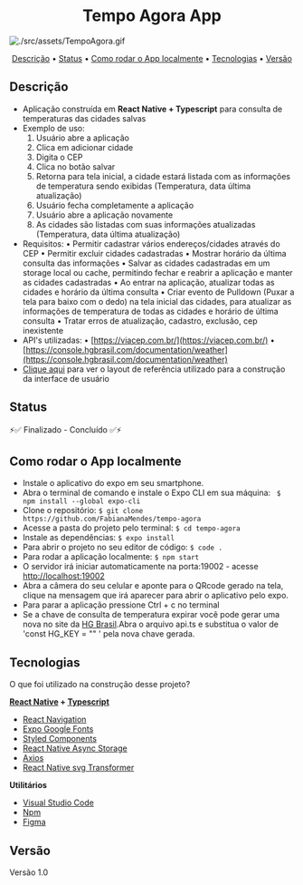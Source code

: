 <h1 align="center">Tempo Agora App</h1>

<img align="center" alt="./src/assets/TempoAgora.gif" src="./src/assets/TempoAgora.gif">

<p align="center">  
    <a href="#descrição">Descrição</a> • 
    <a href="#status">Status</a> • 
    <a href="#como_rodar_o_app_localmente">Como rodar o App localmente</a> • 
    <a href="#tecnologias">Tecnologias</a> • 
    <a href="#versão">Versão</a>
</p>


## Descrição
- Aplicação construída em **React Native + Typescript** para consulta de temperaturas das cidades salvas
- Exemplo de uso:
    1. Usuário abre a aplicação
    2. Clica em adicionar cidade
    3. Digita o CEP
    4. Clica no botão salvar
    5. Retorna para tela inicial, a cidade estará listada com as informações de temperatura sendo exibidas (Temperatura, data última atualização)
    6. Usuário fecha completamente a aplicação
    7. Usuário abre a aplicação novamente
    8. As cidades são listadas com suas informações atualizadas (Temperatura, data última atualização)
- Requisitos:
    • Permitir cadastrar vários endereços/cidades através do CEP
    • Permitir excluir cidades cadastradas
    • Mostrar horário da última consulta das informações
    • Salvar as cidades cadastradas em um storage local ou cache, permitindo fechar e reabrir a aplicação e manter as cidades cadastradas
    • Ao entrar na aplicação, atualizar todas as cidades e horário da última consulta
    • Criar evento de Pulldown (Puxar a tela para baixo com o dedo) na tela inicial das cidades, para atualizar as informações de temperatura de todas as cidades e horário de última consulta
    • Tratar erros de atualização, cadastro, exclusão, cep inexistente
- API's utilizadas:
    • [https://viacep.com.br/](https://viacep.com.br/)
    • [https://console.hgbrasil.com/documentation/weather](https://console.hgbrasil.com/documentation/weather)
- [Clique aqui](https://www.figma.com/file/7D99mWn1065XzOiLIBA4wS/Telas-Testes?node-id=310%3A28) para ver o layout de referência utilizado para a construção da interface de usuário



## Status

⚡✅  Finalizado - Concluído  ✅⚡



## Como rodar o App localmente

- Instale o aplicativo do expo em seu smartphone.
- Abra o terminal de comando e instale o Expo CLI em sua máquina:
``` $ npm install --global expo-cli```
- Clone o repositório:
``` $ git clone https://github.com/FabianaMendes/tempo-agora ```
- Acesse a pasta do projeto pelo terminal: 
``` $ cd tempo-agora ```
- Instale as dependências:
``` $ expo install ```
- Para abrir o projeto no seu editor de código: 
``` $ code . ``` 
- Para rodar a aplicação localmente:
``` $ npm start ```
- O servidor irá iniciar automaticamente na porta:19002 - acesse [http://localhost:19002](http://localhost:19002)
- Abra a câmera do seu celular e aponte para o QRcode gerado na tela, clique na mensagem que irá aparecer para abrir o aplicativo pelo expo.
- Para parar a aplicação pressione Ctrl + c no terminal
- Se a chave de consulta de temperatura expirar você pode gerar uma nova no site da [HG Brasil](https://console.hgbrasil.com/documentation/weather).Abra o arquivo api.ts e substitua o valor de 'const HG_KEY = "" ' pela nova chave gerada.



## Tecnologias

O que foi utilizado na construção desse projeto?

**[React Native](https://reactnative.dev/) + [Typescript]()**
- [React Navigation](https://reactnavigation.org/)
- [Expo Google Fonts](https://docs.expo.io/guides/using-custom-fonts/)
- [Styled Components](https://styled-components.com/)
- [React Native Async Storage](https://github.com/react-native-async-storage/async-storage)
- [Axios](https://www.npmjs.com/package/react-native-axios)
- [React Native svg Transformer](https://github.com/kristerkari/react-native-svg-transformer)

**Utilitários**
- [Visual Studio Code](https://code.visualstudio.com/)
- [Npm](https://www.npmjs.com/)
- [Figma](https://www.figma.com/)



## Versão 
<p>Versão 1.0</p>